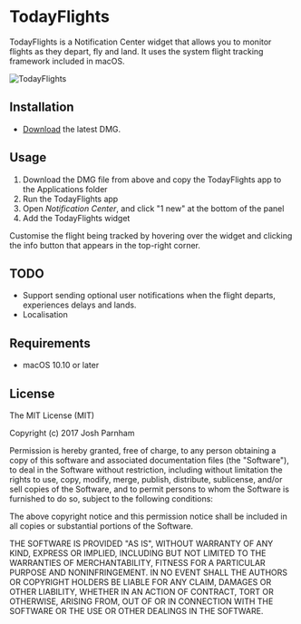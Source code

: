 # TodayFlights

TodayFlights is a Notification Center widget that allows you to monitor flights as they depart, fly and land. It uses the system flight tracking framework included in macOS.

![TodayFlights](http://joshparnham.com/images/TodayFlights/1.jpg)

## Installation

* [Download](https://github.com/josh-/TodayFlights/releases/download/v1.0/TodayFlights.dmg) the latest DMG.

## Usage

1. Download the DMG file from above and copy the TodayFlights app to the Applications folder
2. Run the TodayFlights app
3. Open *Notification Center*, and click "1 new" at the bottom of the panel
4. Add the TodayFlights widget

Customise the flight being tracked by hovering over the widget and clicking the info button that appears in the top-right corner.

## TODO

- Support sending optional user notifications when the flight departs, experiences delays and lands.
- Localisation

## Requirements

* macOS 10.10 or later

## License

The MIT License (MIT)

Copyright (c) 2017 Josh Parnham

Permission is hereby granted, free of charge, to any person obtaining a copy
of this software and associated documentation files (the "Software"), to deal
in the Software without restriction, including without limitation the rights
to use, copy, modify, merge, publish, distribute, sublicense, and/or sell
copies of the Software, and to permit persons to whom the Software is
furnished to do so, subject to the following conditions:

The above copyright notice and this permission notice shall be included in all
copies or substantial portions of the Software.

THE SOFTWARE IS PROVIDED "AS IS", WITHOUT WARRANTY OF ANY KIND, EXPRESS OR
IMPLIED, INCLUDING BUT NOT LIMITED TO THE WARRANTIES OF MERCHANTABILITY,
FITNESS FOR A PARTICULAR PURPOSE AND NONINFRINGEMENT. IN NO EVENT SHALL THE
AUTHORS OR COPYRIGHT HOLDERS BE LIABLE FOR ANY CLAIM, DAMAGES OR OTHER
LIABILITY, WHETHER IN AN ACTION OF CONTRACT, TORT OR OTHERWISE, ARISING FROM,
OUT OF OR IN CONNECTION WITH THE SOFTWARE OR THE USE OR OTHER DEALINGS IN THE
SOFTWARE.
